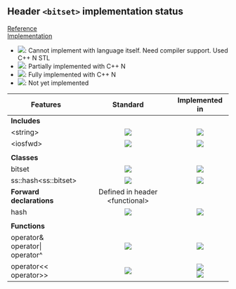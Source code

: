 ## Header `<bitset>` implementation status

[Reference](https://en.cppreference.com/w/cpp/header/bitset)  
[Implementation](../ss/include/ss/bitset.h)

* ![](https://img.shields.io/badge/C%2B%2B-N-red): Cannot implement with language itself. Need compiler support. Used C++ N STL
* ![](https://img.shields.io/badge/C%2B%2B-N-blue): Partially implemented with C++ N
* ![](https://img.shields.io/badge/C%2B%2B-N-green): Fully implemented with C++ N
* ![][notyet]: Not yet implemented

| Features                                     | Standard             | Implemented in                    |
|----------------------------------------------|:--------------------:|:---------------------------------:|
| **Includes**                                 |                      |                                   |
| \<string>                                    | ![][cpp11]           | ![][notyet]                       |
| \<iosfwd>                                    | ![][cpp11]           | ![][notyet]                       |
|                                              |                      |                                   |
| **Classes**                                  |                      |                                   |
| bitset                                       | ![][cpp11]           | ![][cpp11]                        |
| ss::hash\<ss::bitset>                        | ![][cpp11]           | ![][notyet]                       |
| **Forward declarations**                     | Defined in header \<functional> |                        |
| hash                                         | ![][cpp11]           | ![][cpp11]                        |
|                                              |                      |                                   |
| **Functions**                                |                      |                                   |
| operator& <br/>operator\| <br/>operator^     | ![][cpp11]           | ![][cpp11]                        |
| operator\<\< <br/>operator>>                 | ![][cpp11]           | ![][cpp11] <br/> ![][notyet]                       |


<!--
	C++11: 7	| 3

	Total: 7	| 3-->

[notyet]: https://img.shields.io/badge/Not_yet-orange
[removed]: https://img.shields.io/badge/Removed-red

[cppno11]: https://img.shields.io/badge/C%2B%2B-11-red
[cppno14]: https://img.shields.io/badge/C%2B%2B-14-red
[cppno17]: https://img.shields.io/badge/C%2B%2B-17-red
[cppno20]: https://img.shields.io/badge/C%2B%2B-20-red
[cppno23]: https://img.shields.io/badge/C%2B%2B-23-red

[cpppt11]: https://img.shields.io/badge/C%2B%2B-11-blue
[cpppt14]: https://img.shields.io/badge/C%2B%2B-14-blue
[cpppt17]: https://img.shields.io/badge/C%2B%2B-17-blue
[cpppt20]: https://img.shields.io/badge/C%2B%2B-20-blue
[cpppt23]: https://img.shields.io/badge/C%2B%2B-23-blue

[cpp11]: https://img.shields.io/badge/C%2B%2B-11-green
[cpp14]: https://img.shields.io/badge/C%2B%2B-14-green
[cpp17]: https://img.shields.io/badge/C%2B%2B-17-green
[cpp20]: https://img.shields.io/badge/C%2B%2B-20-green
[cpp23]: https://img.shields.io/badge/C%2B%2B-23-green

